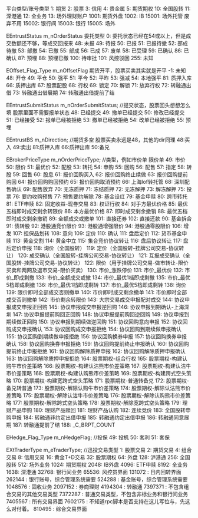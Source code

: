 平台类型/账号类型
1: 期货 2: 股票 3: 信用 4: 贵金属 5: 期货期权 10: 全国股转 11: 深港通 12: 全业务 13: 场外理财账户 1001:  期货外盘 1002: IB 15001: 场外托管 废弃不用 15002: 银行间 15003: 银行 15005:  场外

EEntrustStatus m_nOrderStatus 委托类型
0: 委托状态已经在54或以上，但是成交数额还不够，等成交回报来 48: 未报 49: 待报 50: 已报 51: 已报待撤 52: 部成待撤 53: 部撤 54: 已撤 55: 部成 56: 已成 57: 废单 58: 已受理 59: 已确认 86: 已确认 87: 预埋 88: 预埋已撤 100: 待审批 101: 风控驳回 255: 未知

EOffset_Flag_Type m_nOffsetFlag 期货开平，股票买卖其实就是开平
-1: 未知 48: 开仓 49: 平仓 50: 强平 51: 平今 52: 平昨 53: 强减 54: 本地强平 81: 质押入库 66: 质押出库 67: 股票配股 68: 行权 69: 锁定 70: 解锁 71: 放弃行权 72: 转融通出借 73: 转融通出借展期 74: 转融通出借提前了结

EEntrustSubmitStatus m_nOrderSubmitStatus; //提交状态，股票回头想想怎么填 股票里面不需要报单状态
48: 已经提交 49: 撤单已经提交 50: 修改已经提交 51: 已经接受 52: 报单已经被拒绝 53: 撤单已经被拒绝 54: 改单已经被拒绝 55: 预埋

EEntrustBS m_nDirection; //期货多空 股票买卖永远是48，其他的dir同理
48:买入 49:卖出 81:质押入库 66:质押出库 50:备兑

EBrokerPriceType m_nOrderPriceType; //类型，例如市价单 限价单
49: 市价 50: 限价 51: 最优价 52: 配股 53: 转托 54: 申购 55: 回购 56: 配售 57: 指定 58: 转股 59: 回售 60: 股息 61: 报价回购买入 62: 报价回购终止续做 63: 报价回购提前购回 64: 报价回购购回预约 65: 报价回购取消预约 66: 上海lof转托管 68: 深圳配售确认 69: 配售放弃 70: 无冻质押 71: 冻结质押 72: 无冻解押 73: 解冻解押 75: 投票 76: 要约收购预售 77: 预售要约解除 78: 基金设红 79: 基金申赎 80: 跨市转托 81: ETF申赎 82: 固定收益-现券交易 83: 权证行权 84: 对手方最优价格 85: 最优五档即时成交剩余转限价 86: 本方最优价格 87: 即时成交剩余撤销 88: 最优五档即时成交剩余撤销 89: 全额成交或撤单 101: 直接还券 102: 直接还款 90: 基金拆合 91: 债转股 92: 港股通竞价限价 93: 港股通增强限价 94: 港股通零股限价 106: 增发 107: 担保品划转 108: 意向 109: 定价 110: 确认 111: 盘后定价 112: 货币基金申赎 113: 黄金交割 114: 黄金中立 115: 集合竞价协议转让 116: 盘后协议转让 117: 盘后定价申报 118: 询价（全国股转） 119: 定价（全国股转-挂牌公司交易-协议转让） 120: 成交确认（全国股转-挂牌公司交易-协议转让） 121: 互报成交确认（全国股转-挂牌公司交易-协议转让） 122: 限价（用于挂牌公司交易-做市转让-限价买卖和两网及退市交易-限价买卖） 130: 市价_涨跌停价 131: 市价_最优价 132: 市价_即成剩撤 133: 市价_全额成交或撤 134: 市价_最优1档即成剩撤 135: 市价_最优5档即成剩撤 136: 市价_最优1档即成剩转 137: 市价_最优5档即成剩转 138: 询价 139: 限价即时全部成交否则撤单 140: 市价即时成交剩余撤单 141: 市价即时全部成交否则撤单 142: 市价剩余转限价 143: 大宗交易成交申报配对成交 144: 协议申报成交申报正回购 145: 协议申报成交申报逆回购 146: 协议申报到期确认-上海深圳 147: 协议申报提前购回正回购 148: 协议申报提前购回逆回购 149: 协议申报到期续做正回购 150: 协议申报到期续做逆回购 151: 协议回购意向申报 152: 协议回购成交申报确认 153: 协议回购成交申报拒绝 154: 协议回购到期续做申报确认 155: 协议回购到期续做申报拒绝 156: 协议回购换券申报 157: 协议回购换券申报确认 158: 协议回购换券申报拒绝 159: 协议回购提前终止申报确认 160: 协议回购提前终止申报拒绝 161: 协议回购解除质押申报 162: 协议回购解除质押申报确认 163: 协议回购解除质押申报拒绝 164: 股票期权-组合行权 165: 股票期权-构建认购牛市价差策略 166: 股票期权-构建认沽熊市价差策略 167: 股票期权-构建认沽牛市价差策略 168: 股票期权-构建认购熊市价差策略 169: 股票期权-构建跨式空头策略 170: 股票期权-构建宽跨式空头策略 171: 股票期权-普通转备兑 172: 股票期权-备兑转普通 173: 股票期权-解除认购牛市价差策略 174: 股票期权-解除认沽熊市价差策略 175: 股票期权-解除认沽牛市价差策略 176: 股票期权-解除认购熊市价差策略 177: 股票期权-解除跨式空头策略 178: 股票期权-解除宽跨式空头策略 179: 理财产品申购 180: 理财产品赎回 181: 理财产品认购 182: 连续竞价 183: 全国股转申购申报 184: 转融通非约定出借申报 185: 转融通约定出借申报 186: 转融通同意展期 187: 转融通提前了结 188: _C_BRPT_COUNT

EHedge_Flag_Type m_nHedgeFlag; //投保
49: 投机 50: 套利 51: 套保

EXtTraderType m_eTraderType; //迅投交易类型
1: 股票交易 2: 期货交易 4: 组合交易 8: 信用交易 16: 黄金T+D交易 32: 股票期权 64: 外盘 128: 沪港通 256: 全国股转 512: 场外业务 1024: 期货期权 2048: IB外盘 4096: ETF申赎 8192: 全业务 1638: 深港通 32768: 银行间业务 65536: 风控员界面 131072 : 日内回转界面 262144 : 银行账号，综合管理系统需要 524288 : 基金账号，综合管理系统需要 1048576 : 固收业务 2097152 : 券商理财 4194304 : 转融通 7397371 : 不包含组合交易的其他交易类型 7372287 : 普通交易类型，不包含非标业务和银行间业务 7405567 : 所有交易界面 7602175 : 不知道rpc脚本是否支持在这儿写位与，先这么对付着。 810495 : 综合交易界面




